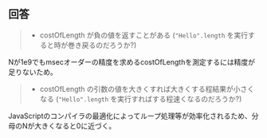 ## 回答
> - costOfLength が負の値を返すことがある (`"Hello".length` を実行すると時が巻き戻るのだろうか?)

Nが1e9でもmsecオーダーの精度を求めるcostOfLengthを測定するには精度が足りないため。

> - costOfLength の引数の値を大きくすれば大きくする程結果が小さくなる (`"Hello".length` を実行すればする程速くなるのだろうか?)

JavaScriptのコンパイラの最適化によってループ処理等が効率化されるため、分母のNが大きくなると0に近づく。